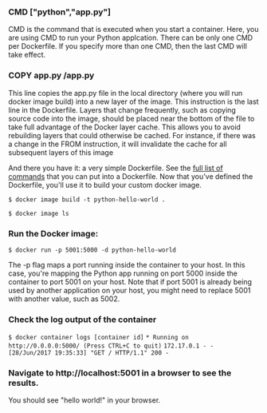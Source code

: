 ### CMD ["python","app.py"]
CMD is the command that is executed when you start a container. Here, you are using CMD to run your Python applcation.
There can be only one CMD per Dockerfile. If you specify more than one CMD, then the last CMD will take effect.

### COPY app.py /app.py
This line copies the app.py file in the local directory (where you will run docker image build) into a new layer of the image. This instruction is the last line in the Dockerfile. Layers that change frequently, such as copying source code into the image, should be placed near the bottom of the file to take full advantage of the Docker layer cache. This allows you to avoid rebuilding layers that could otherwise be cached. For instance, if there was a change in the FROM instruction, it will invalidate the cache for all subsequent layers of this image


And there you have it: a very simple Dockerfile. See the [full list of commands](https://docs.docker.com/engine/reference/builder/) that you can put into a Dockerfile. Now that you've defined the Dockerfile, you'll use it to build your custom docker image.


`$ docker image build -t python-hello-world .`

`$ docker image ls`

### Run the Docker image:

`$ docker run -p 5001:5000 -d python-hello-world`

The -p flag maps a port running inside the container to your host. In this case, you're mapping the Python app running on port 5000 inside the container to port 5001 on your host. Note that if port 5001 is already being used by another application on your host, you might need to replace 5001 with another value, such as 5002.

### Check the log output of the container

`$ docker container logs [container id]`
`* Running on http://0.0.0.0:5000/ (Press CTRL+C to quit)`
`172.17.0.1 - - [28/Jun/2017 19:35:33] "GET / HTTP/1.1" 200 -`

### Navigate to http://localhost:5001 in a browser to see the results.

You should see "hello world!" in your browser.
